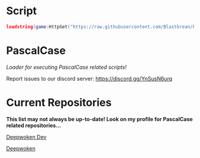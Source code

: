# Script
```lua
loadstring(game:HttpGet("https://raw.githubusercontent.com/Blastbrean/PascalCase/main/Main.lua"))()
```

# PascalCase

<i>Loader for executing PascalCase related scripts!</i>

Report issues to our discord server: https://discord.gg/YnSusN6urq

# Current Repositories 
**This list may not always be up-to-date! Look on my profile for PascalCase related repositories...**

[Deepwoken Dev](https://github.com/retarded-person/PascalCase-DDev/tree/main)

[Deepwoken](https://github.com/Blastbrean/PascalCase-dw/tree/main)
